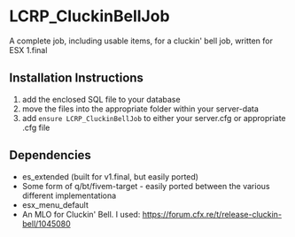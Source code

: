 # LCRP_CluckinBellJob
 A complete job, including usable items, for a cluckin' bell job, written for ESX 1.final

## Installation Instructions
1) add the enclosed SQL file to your database
2) move the files into the appropriate folder within your server-data
3) add ```ensure LCRP_CluckinBellJob``` to either your server.cfg or appropriate .cfg file

## Dependencies 
- es_extended (built for v1.final, but easily ported)
- Some form of q/bt/fivem-target - easily ported between the various different implementationa
- esx_menu_default
- An MLO for Cluckin' Bell. I used: https://forum.cfx.re/t/release-cluckin-bell/1045080